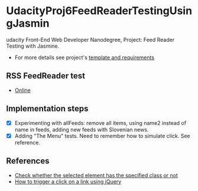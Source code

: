 # UdacityProj6FeedReaderTestingUsingJasmin
udacity Front-End Web Developer Nanodegree, Project: Feed Reader Testing with Jasmine. 
+ For more details see project's [template and requirements](https://github.com/udacity/frontend-nanodegree-feedreader)

## RSS FeedReader test
+ [Online](https://sasokuncic.github.io/UdacityProj6FeedReaderTestingUsingJasmin/)

## Implementation steps
+ [x] Experimenting with allFeeds: remove all items, using name2 instead of name in feeds, adding new feeds with Slovenian news.
+ [x] Adding "The Menu" tests. Need to remember how to simulate click. See reference.

## References
+ [Check whether the selected element has the specified class or not](https://www.bitdegree.org/learn/jquery-hasclass/)
+ [How to trigger a click on a link using jQuery](https://stackoverflow.com/questions/5811122/how-to-trigger-a-click-on-a-link-using-jquery)
